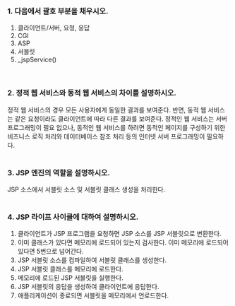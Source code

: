 ### 1. 다음에서 괄호 부분을 채우시오.
1. 클라이언트/서버, 요청, 응답  
2. CGI  
3. ASP  
4. 서블릿  
5. _jspService()
<br>

### 2. 정적 웹 서비스와 동적 웹 서비스의 차이를 설명하시오.
정적 웹 서비스의 경우 모든 사용자에게 동일한 결과를 보여준다. 반면, 동적 웹 서비스는 같은 요청이라도 클라이언트에 따라 다른 결과를 보여준다. 정적인 웹 서비스는 서버 프로그래밍이 필요 없으나, 동적인 웹 서비스를 하려면 동적인 페이지를 구성하기 위한 비즈니스 로직 처리와 데이터베이스 참조 처리 등의 인터넷 서버 프로그래밍이 필요하다.  
<br>

### 3. JSP 엔진의 역할을 설명하시오.
JSP 소스에서 서블릿 소스 및 서블릿 클래스 생성을 처리한다.  
<br>

### 4. JSP 라이프 사이클에 대하여 설명하시오.
1. 클라이언트가 JSP 프로그램을 요청하면 JSP 소스를 JSP 서블릿으로 변환한다.  
2. 이미 클래스가 있다면 메모리에 로드되어 있는지 검사한다. 이미 메모리에 로드되어 있다면 5번으로 넘어간다.  
3. JSP 서블릿 소스를 컴파일하여 서블릿 클래스를 생성한다.  
4. JSP 서블릿 클래스를 메모리에 로드한다.
5. 메모리에 로드된 JSP 서블릿을 실행한다.  
6. JSP 서블릿의 응답을 생성하여 클라이언트에 응답한다.  
7. 애플리케이션이 종료되면 서블릿을 메모리에서 언로드한다.